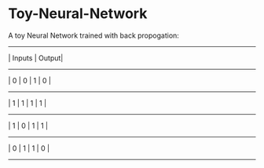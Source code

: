 # Toy-Neural-Network

A toy Neural Network trained with back propogation:
____________________
| Inputs    | Output|
____________________
| 0 | 0 | 1 |  0    |
____________________
| 1 | 1 | 1 |  1    |
____________________
| 1 | 0 | 1 |  1    |
____________________
| 0 | 1 | 1 |  0    |
____________________


